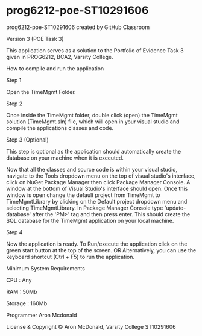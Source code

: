 # prog6212-poe-ST10291606
prog6212-poe-ST10291606 created by GitHub Classroom


Version 3 (POE Task 3)

This application serves as a solution to the Portfolio of Evidence Task 3 given in PROG6212, BCA2, Varsity College.

How to compile and run the application

Step 1

Open the TimeMgmt Folder.

Step 2

Once inside the TimeMgmt folder, double click (open) the TimeMgmt solution (TimeMgmt.sln) file, which will open in your visual studio and compile the applications classes and code.

Step 3 (Optional)

This step is optional as the application should automatically create the database on your machine when it is executed.

Now that all the classes and source code is within your visual studio, navigate to the Tools dropdown menu on the top of visual studio's interface, click on NuGet Package Manager then click Package Manager Console. A window at the bottom of Visual Studio's interface should open. Once this window is open change the default project from TimeMgmt to TimeMgmtLibrary by clicking on the Default project dropdown menu and selecting TimeMgmtLibrary. In Package Manager Console type 'update-database' after the 'PM>' tag and then press enter. This should create the SQL database for the TimeMgmt application on your local machine.

Step 4

Now the application is ready. To Run/execute the application click on the green start button at the top of the screen. OR Alternatively, you can use the keyboard shortcut (Ctrl + F5) to run the application.

Minimum System Requirements

CPU : Any

RAM : 50Mb

Storage : 160Mb

Programmer Aron Mcdonald

License & Copyright © Aron McDonald, Varsity College ST10291606
